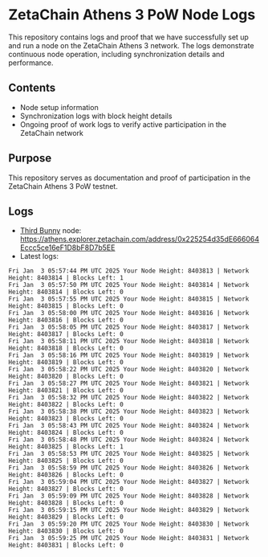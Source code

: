 # ZetaChain Athens 3 PoW Node Logs
This repository contains logs and proof that we have successfully set up and run a node on the ZetaChain Athens 3 network. The logs demonstrate continuous node operation, including synchronization details and performance.

## Contents
- Node setup information
- Synchronization logs with block height details
- Ongoing proof of work logs to verify active participation in the ZetaChain network

## Purpose
This repository serves as documentation and proof of participation in the ZetaChain Athens 3 PoW testnet.

## Logs

- [Third Bunny](https://thirdbunny.xyz/) node: https://athens.explorer.zetachain.com/address/0x225254d35dE666064Eccc5ce16eF1D8bF8D7b5EE
- Latest logs:
```
Fri Jan  3 05:57:44 PM UTC 2025 Your Node Height: 8403813 | Network Height: 8403814 | Blocks Left: 1
Fri Jan  3 05:57:50 PM UTC 2025 Your Node Height: 8403814 | Network Height: 8403814 | Blocks Left: 0
Fri Jan  3 05:57:55 PM UTC 2025 Your Node Height: 8403815 | Network Height: 8403815 | Blocks Left: 0
Fri Jan  3 05:58:00 PM UTC 2025 Your Node Height: 8403816 | Network Height: 8403816 | Blocks Left: 0
Fri Jan  3 05:58:05 PM UTC 2025 Your Node Height: 8403817 | Network Height: 8403817 | Blocks Left: 0
Fri Jan  3 05:58:11 PM UTC 2025 Your Node Height: 8403818 | Network Height: 8403818 | Blocks Left: 0
Fri Jan  3 05:58:16 PM UTC 2025 Your Node Height: 8403819 | Network Height: 8403819 | Blocks Left: 0
Fri Jan  3 05:58:22 PM UTC 2025 Your Node Height: 8403820 | Network Height: 8403820 | Blocks Left: 0
Fri Jan  3 05:58:27 PM UTC 2025 Your Node Height: 8403821 | Network Height: 8403821 | Blocks Left: 0
Fri Jan  3 05:58:32 PM UTC 2025 Your Node Height: 8403822 | Network Height: 8403822 | Blocks Left: 0
Fri Jan  3 05:58:38 PM UTC 2025 Your Node Height: 8403823 | Network Height: 8403823 | Blocks Left: 0
Fri Jan  3 05:58:43 PM UTC 2025 Your Node Height: 8403824 | Network Height: 8403824 | Blocks Left: 0
Fri Jan  3 05:58:48 PM UTC 2025 Your Node Height: 8403824 | Network Height: 8403825 | Blocks Left: 1
Fri Jan  3 05:58:53 PM UTC 2025 Your Node Height: 8403825 | Network Height: 8403825 | Blocks Left: 0
Fri Jan  3 05:58:59 PM UTC 2025 Your Node Height: 8403826 | Network Height: 8403826 | Blocks Left: 0
Fri Jan  3 05:59:04 PM UTC 2025 Your Node Height: 8403827 | Network Height: 8403827 | Blocks Left: 0
Fri Jan  3 05:59:09 PM UTC 2025 Your Node Height: 8403828 | Network Height: 8403828 | Blocks Left: 0
Fri Jan  3 05:59:15 PM UTC 2025 Your Node Height: 8403829 | Network Height: 8403829 | Blocks Left: 0
Fri Jan  3 05:59:20 PM UTC 2025 Your Node Height: 8403830 | Network Height: 8403830 | Blocks Left: 0
Fri Jan  3 05:59:25 PM UTC 2025 Your Node Height: 8403831 | Network Height: 8403831 | Blocks Left: 0
```
